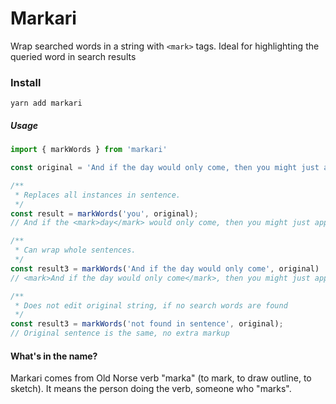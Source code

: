 # Markari

Wrap searched words in a string with `<mark>` tags. Ideal for highlighting the queried word in search results

### Install

`yarn add markari`

##### Usage

```javascript
import { markWords } from 'markari'

const original = 'And if the day would only come, then you might just appear, even though you\'d soon be gone';

/**
 * Replaces all instances in sentence. 
 */
const result = markWords('you', original);
// And if the <mark>day</mark> would only come, then you might just appear, even though you\'d soon be gone

/**
 * Can wrap whole sentences.
 */
const result3 = markWords('And if the day would only come', original)
// <mark>And if the day would only come</mark>, then you might just appear, even though you\'d soon be gone

/**
 * Does not edit original string, if no search words are found 
 */
const result3 = markWords('not found in sentence', original);
// Original sentence is the same, no extra markup
```

#### What's in the name?

Markari comes from Old Norse verb "marka" (to mark, to draw outline, to sketch). It means the person doing the verb, someone who "marks".